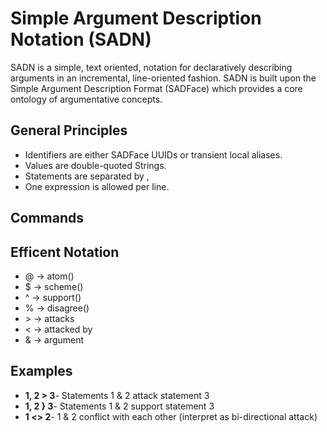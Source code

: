 # Simple Argument Description Notation (SADN) 

SADN is a simple, text oriented, notation for declaratively describing arguments in an incremental, line-oriented fashion. SADN is built upon the Simple Argument Description Format (SADFace) which provides a core ontology of argumentative concepts. 

## General Principles

- Identifiers are either SADFace UUIDs or transient local aliases.
- Values are double-quoted Strings.
- Statements are separated by ,
- One expression is allowed per line.

## Commands



## Efficent Notation

- @ -> atom()
- $ -> scheme()
- ^ -> support()
- % -> disagree()
- \> -> attacks
- < -> attacked by
- & -> argument

## Examples

- **1, 2 > 3**- Statements 1 & 2 attack statement 3
- **1, 2 } 3**- Statements 1 & 2 support statement 3
- **1 <> 2**- 1 & 2 conflict with each other (interpret as bi-directional attack)

